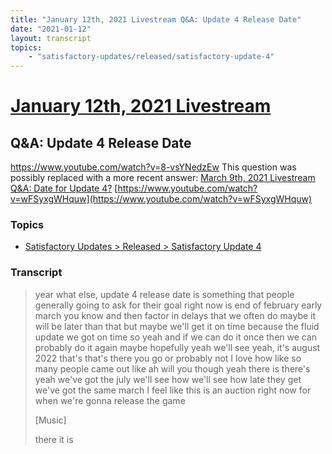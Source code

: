 ```yaml
---
title: "January 12th, 2021 Livestream Q&A: Update 4 Release Date"
date: "2021-01-12"
layout: transcript
topics:
    - "satisfactory-updates/released/satisfactory-update-4"
---
```

# [January 12th, 2021 Livestream](../2021-01-12.md)
## Q&A: Update 4 Release Date
https://www.youtube.com/watch?v=8-vsYNedzEw
This question was possibly replaced with a more recent answer: [March 9th, 2021 Livestream Q&A: Date for Update 4?](./yt-wFSyxgWHquw.md) [https://www.youtube.com/watch?v=wFSyxgWHquw](https://www.youtube.com/watch?v=wFSyxgWHquw)


### Topics
* [Satisfactory Updates > Released > Satisfactory Update 4](../topics/satisfactory-updates/released/satisfactory-update-4.md)

### Transcript

> year what else, update 4 release date is something that people generally going to ask for their goal right now is end of february early march you know and then factor in delays that we often do maybe it will be later than that but maybe we'll get it on time because the fluid update we got on time so yeah and if we can do it once then we can probably do it again maybe hopefully yeah we'll see yeah, it's august 2022 that's that's there you go or probably not I love how like so many people came out like ah will you though yeah there is there's yeah we've got the july we'll see how we'll see how late they get we've got the same march I feel like this is an auction right now for when we're gonna release the game
>
> [Music]
>
> there it is

